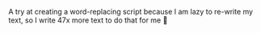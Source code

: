 A try at creating a word-replacing script because I am lazy to re-write my text, so I write 47x more text to do that for me 🧠
